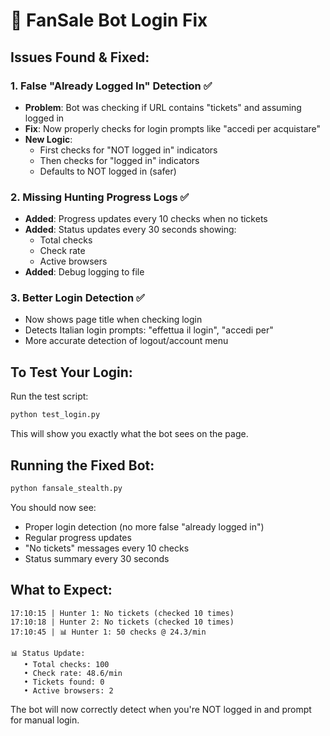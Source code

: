 # 🔧 FanSale Bot Login Fix

## Issues Found & Fixed:

### 1. **False "Already Logged In" Detection** ✅
- **Problem**: Bot was checking if URL contains "tickets" and assuming logged in
- **Fix**: Now properly checks for login prompts like "accedi per acquistare"
- **New Logic**: 
  - First checks for "NOT logged in" indicators
  - Then checks for "logged in" indicators
  - Defaults to NOT logged in (safer)

### 2. **Missing Hunting Progress Logs** ✅
- **Added**: Progress updates every 10 checks when no tickets
- **Added**: Status updates every 30 seconds showing:
  - Total checks
  - Check rate
  - Active browsers
- **Added**: Debug logging to file

### 3. **Better Login Detection** ✅
- Now shows page title when checking login
- Detects Italian login prompts: "effettua il login", "accedi per"
- More accurate detection of logout/account menu

## To Test Your Login:

Run the test script:
```bash
python test_login.py
```

This will show you exactly what the bot sees on the page.

## Running the Fixed Bot:

```bash
python fansale_stealth.py
```

You should now see:
- Proper login detection (no more false "already logged in")
- Regular progress updates
- "No tickets" messages every 10 checks
- Status summary every 30 seconds

## What to Expect:

```
17:10:15 | Hunter 1: No tickets (checked 10 times)
17:10:18 | Hunter 2: No tickets (checked 10 times)
17:10:45 | 📊 Hunter 1: 50 checks @ 24.3/min

📊 Status Update:
   • Total checks: 100
   • Check rate: 48.6/min
   • Tickets found: 0
   • Active browsers: 2
```

The bot will now correctly detect when you're NOT logged in and prompt for manual login.
